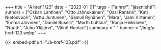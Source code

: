+++
title = "A href 1/23"
date = "2023-01-01"
tags = ["a href", "jäsenlehti"]
authors = ["Oskari Lahtinen", "Otto Jahnukainen", "Ossi Rantala", "Kati Nietosvuori", "Arttu Juntunen", "Samuli Ryhänen", "Mara", "Jami Virtanen", "Emma Järvinen", "Daniel Buselli", "Mortti Luhtala", "Ronja Heikkinen", "Nuutti", "Juho Yläjärvi", "Väinö Huotari"]
summary = " "
banner = "/img/a-href-123.webp"
+++

{{< embed-pdf url="./a-href-123.pdf" >}}
